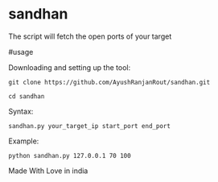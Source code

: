 # sandhan

The script will fetch the open ports of your target

#usage

Downloading and setting up the tool:
```
git clone https://github.com/AyushRanjanRout/sandhan.git

cd sandhan
```
Syntax:
```
sandhan.py your_target_ip start_port end_port
```

Example:
```
python sandhan.py 127.0.0.1 70 100
```


Made With Love in india
